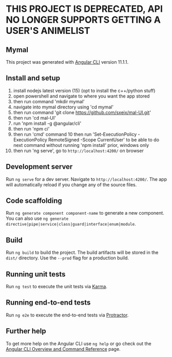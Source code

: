 # THIS PROJECT IS DEPRECATED, API NO LONGER SUPPORTS GETTING A USER'S ANIMELIST


## Mymal

This project was generated with [Angular CLI](https://github.com/angular/angular-cli) version 11.1.1.

## Install and setup
1. install nodejs latest version (15) (opt to install the c++/python stuff)
2. open powershell and navigate to where you want the app stored
3. then run command 'mkdir mymal'
4. navigate into mymal directory using 'cd mymal'
5. then run command 'git clone https://github.com/sxeix/mal-UI.git'
6. then run 'cd mal-UI'
7. run 'npm install -g @angular/cli'
8. then run 'npm ci'
9. then run 'cmd' command
10 then run 'Set-ExecutionPolicy -ExecutionPolicy RemoteSigned -Scope CurrentUser' to be able to do next command without running 'npm install' prior, windows only
11. then run 'ng serve', go to `http://localhost:4200/` on browser

## Development server

Run `ng serve` for a dev server. Navigate to `http://localhost:4200/`. The app will automatically reload if you change any of the source files.

## Code scaffolding

Run `ng generate component component-name` to generate a new component. You can also use `ng generate directive|pipe|service|class|guard|interface|enum|module`.

## Build

Run `ng build` to build the project. The build artifacts will be stored in the `dist/` directory. Use the `--prod` flag for a production build.

## Running unit tests

Run `ng test` to execute the unit tests via [Karma](https://karma-runner.github.io).

## Running end-to-end tests

Run `ng e2e` to execute the end-to-end tests via [Protractor](http://www.protractortest.org/).

## Further help

To get more help on the Angular CLI use `ng help` or go check out the [Angular CLI Overview and Command Reference](https://angular.io/cli) page.
